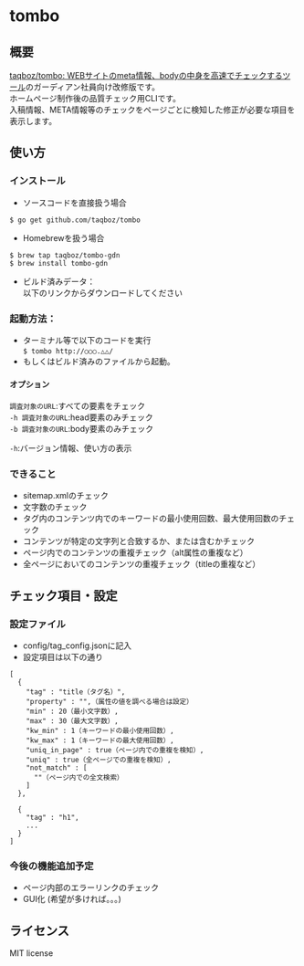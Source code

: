 # tombo
## 概要
[taqboz/tombo: WEBサイトのmeta情報、bodyの中身を高速でチェックするツール](https://github.com/taqboz/tombo/)のガーディアン社員向け改修版です。<br>
ホームページ制作後の品質チェック用CLIです。<br>
入稿情報、META情報等のチェックをページごとに検知した修正が必要な項目を表示します。


## 使い方
### インストール
* ソースコードを直接扱う場合
````
$ go get github.com/taqboz/tombo
````
* Homebrewを扱う場合
````
$ brew tap taqboz/tombo-gdn
$ brew install tombo-gdn
````
* ビルド済みデータ：<br>以下のリンクからダウンロードしてください 

### 起動方法：
* ターミナル等で以下のコードを実行 <br>
``$ tombo http://○○○.△△/``<br>
* もしくはビルド済みのファイルから起動。

#### オプション
`調査対象のURL`:すべての要素をチェック<br>
`-h 調査対象のURL`:head要素のみチェック<br>
`-b 調査対象のURL`:body要素のみチェック<br>

`-h`:バージョン情報、使い方の表示

### できること
* sitemap.xmlのチェック
* 文字数のチェック
* タグ内のコンテンツ内でのキーワードの最小使用回数、最大使用回数のチェック
* コンテンツが特定の文字列と合致するか、または含むかチェック
* ページ内でのコンテンツの重複チェック（alt属性の重複など）
* 全ページにおいてのコンテンツの重複チェック（titleの重複など）

## チェック項目・設定
### 設定ファイル
* config/tag_config.jsonに記入<br>
* 設定項目は以下の通り
```
[
  {
    "tag" : "title（タグ名）",
    "property" : "",（属性の値を調べる場合は設定）
    "min" : 20（最小文字数）,
    "max" : 30（最大文字数）,
    "kw_min" : 1（キーワードの最小使用回数）,
    "kw_max" : 1（キーワードの最大使用回数）,
    "uniq_in_page" : true（ページ内での重複を検知）,
    "uniq" : true（全ページでの重複を検知）,
    "not_match" : [
      ""（ページ内での全文検索）
    ]
  },
  
  {
    "tag" : "h1",
    ...
  }
]  
```

### 今後の機能追加予定
* ページ内部のエラーリンクのチェック
* GUI化 (希望が多ければ。。。)

## ライセンス
MIT license
